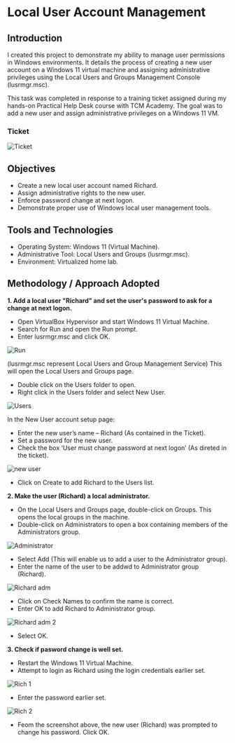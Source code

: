 # Local User Account Management

## Introduction
I created this project to demonstrate my ability to manage user permissions in Windows environments. It details the process of creating a new user account on a Windows 11 virtual machine and assigning administrative privileges using the Local Users and Groups Management Console (lusrmgr.msc).

This task was completed in response to a training ticket assigned during my hands-on Practical Help Desk course with TCM Academy. The goal was to add a new user and assign administrative privileges on a Windows 11 VM.

### Ticket

![Ticket](https://github.com/Judeorabueze/Local-User-Account-Management/blob/main/Ticket.PNG)

## Objectives
- Create a new local user account named Richard.
- Assign administrative rights to the new user.
- Enforce password change at next logon.
- Demonstrate proper use of Windows local user management tools.

## Tools and Technologies
- Operating System: Windows 11 (Virtual Machine).
- Administrative Tool: Local Users and Groups (lusrmgr.msc).
- Environment: Virtualized home lab.

## Methodology / Approach Adopted

<b>1. Add a local user "Richard" and set the user's password to ask for a change at next logon.</b>
- Open VirtualBox Hypervisor and start Windows 11 Virtual Machine.
- Search for Run and open the Run prompt.
- Enter lusrmgr.msc and click OK.

![Run](https://github.com/Judeorabueze/Local-User-Account-Management/blob/main/Run.png)

(lusrmgr.msc represent Local Users and Group Management Service) This will open the Local Users and Groups page.
- Double click on the Users folder to open.
- Right click in the Users folder and select New User.
  
![Users](https://github.com/Judeorabueze/Local-User-Account-Management/blob/main/User%20page.png)

In the New User account setup page:
-	Enter the new user’s name – Richard (As contained in the Ticket).
-	Set a password for the new user.
-	Check the box ‘User must change password at next logon’ (As direted in the ticket).

![new user](https://github.com/Judeorabueze/Local-User-Account-Management/blob/main/new%20user.png)

- Click on Create to add Richard to the Users list.

<b>2. Make the user (Richard) a local administrator.</b>
- On the Local Users and Groups page, double-click on Groups. This opens the local groups in the machine.
- Double-click on Administrators to open a box containing members of the Administrators group.

![Administrator](https://github.com/Judeorabueze/Local-User-Account-Management/blob/main/rsz_admina.png)

- Select Add (This will enable us to add a user to the Administrator group).
- Enter the name of the user to be addwd to Administrator group (Richard).

![Richard adm](https://github.com/Judeorabueze/Local-User-Account-Management/blob/main/Richard%20add.PNG)
- Click on Check Names to confirm the name is correct.
- Enter OK to add Richard to Administrator group.

![Richard adm 2](https://github.com/Judeorabueze/Local-User-Account-Management/blob/main/Richard%20add%202.PNG)
- Select OK.

<b>3. Check if pasword change is well set.</b>
- Restart the Windows 11 Virtual Machine.
- Attempt to login as Richard using the login credentials earlier set.
  
![Rich 1](https://github.com/Judeorabueze/Local-User-Account-Management/blob/main/Rich.PNG)
- Enter the password earlier set.

![Rich 2](https://github.com/Judeorabueze/Local-User-Account-Management/blob/main/Rich%202.PNG)

- Feom the screenshot above, the new user (Richard) was prompted to change his password. Click OK.
